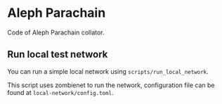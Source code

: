 # Aleph Parachain

Code of Aleph Parachain collator.

## Run local test network
You can run a simple local network using `scripts/run_local_network`.

This script uses zombienet to run the network, configuration file can be found 
at `local-network/config.toml`.
